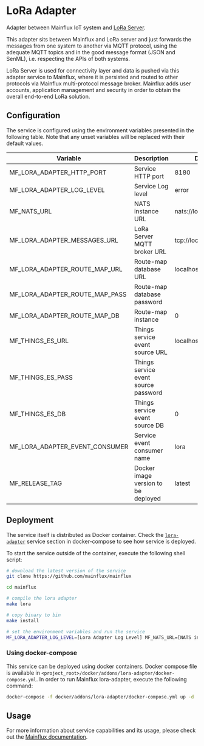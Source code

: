 # LoRa Adapter
Adapter between Mainflux IoT system and [LoRa Server](https://github.com/brocaar/loraserver).

This adapter sits between Mainflux and LoRa server and just forwards the messages from one system to another via MQTT protocol, using the adequate MQTT topics and in the good message format (JSON and SenML), i.e. respecting the APIs of both systems.

LoRa Server is used for connectivity layer and data is pushed via this adapter service to Mainflux, where it is persisted and routed to other protocols via Mainflux multi-protocol message broker. Mainflux adds user accounts, application management and security in order to obtain the overall end-to-end LoRa solution.

## Configuration

The service is configured using the environment variables presented in the
following table. Note that any unset variables will be replaced with their
default values.

| Variable                         | Description                          | Default               |
|----------------------------------|--------------------------------------|-----------------------|
| MF_LORA_ADAPTER_HTTP_PORT        | Service HTTP port                    | 8180                  |
| MF_LORA_ADAPTER_LOG_LEVEL        | Service Log level                    | error                 |
| MF_NATS_URL                      | NATS instance URL                    | nats://localhost:4222 |
| MF_LORA_ADAPTER_MESSAGES_URL     | LoRa Server MQTT broker URL          | tcp://localhost:1883  |
| MF_LORA_ADAPTER_ROUTE_MAP_URL    | Route-map database URL               | localhost:6379        |
| MF_LORA_ADAPTER_ROUTE_MAP_PASS   | Route-map database password          |                       |
| MF_LORA_ADAPTER_ROUTE_MAP_DB     | Route-map instance                   | 0                     |
| MF_THINGS_ES_URL                 | Things service event source URL      | localhost:6379        |
| MF_THINGS_ES_PASS                | Things service event source password |                       |
| MF_THINGS_ES_DB                  | Things service event source DB       | 0                     |
| MF_LORA_ADAPTER_EVENT_CONSUMER   | Service event consumer name          | lora                  |
| MF_RELEASE_TAG                   | Docker image version to be deployed  | latest                |

## Deployment

The service itself is distributed as Docker container. Check the [`lora-adapter`](https://github.com/mainflux/mainflux/blob/master/docker/addons/lora-adapter/docker-compose.yml#L23-L37) service section in 
docker-compose to see how service is deployed.

To start the service outside of the container, execute the following shell script:

```bash
# download the latest version of the service
git clone https://github.com/mainflux/mainflux

cd mainflux

# compile the lora adapter
make lora

# copy binary to bin
make install

# set the environment variables and run the service
MF_LORA_ADAPTER_LOG_LEVEL=[Lora Adapter Log Level] MF_NATS_URL=[NATS instance URL] MF_LORA_ADAPTER_MESSAGES_URL=[LoRa Server mqtt broker URL] MF_LORA_ADAPTER_ROUTE_MAP_URL=[Lora adapter routemap URL] MF_LORA_ADAPTER_ROUTE_MAP_PASS=[Lora adapter routemap password] MF_LORA_ADAPTER_ROUTE_MAP_DB=[Lora adapter routemap instance] MF_THINGS_ES_URL=[Things service event source URL] MF_THINGS_ES_PASS=[Things service event source password] MF_THINGS_ES_DB=[Things service event source password] MF_OPCUA_ADAPTER_EVENT_CONSUMER=[LoRa adapter instance name] $GOBIN/mainflux-lora
```

### Using docker-compose

This service can be deployed using docker containers.
Docker compose file is available in `<project_root>/docker/addons/lora-adapter/docker-compose.yml`. In order to run Mainflux lora-adapter, execute the following command:

```bash
docker-compose -f docker/addons/lora-adapter/docker-compose.yml up -d
```

## Usage

For more information about service capabilities and its usage, please check out
the [Mainflux documentation](https://mainflux.readthedocs.io/en/latest/lora/).
